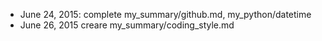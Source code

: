 * June 24, 2015: complete my_summary/github.md, my_python/datetime
* June 26, 2015 creare my_summary/coding_style.md
